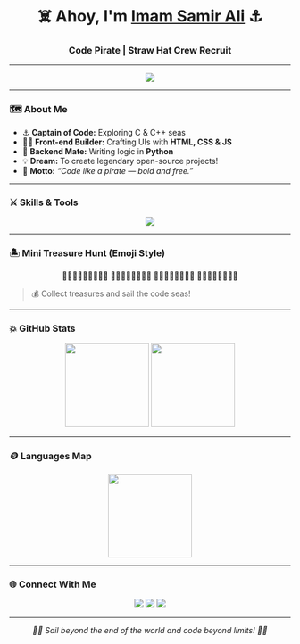 <h1 align="center">
  ☠️ Ahoy, I'm <a href="https://github.com/Samir-Ali88" target="_blank">Imam Samir Ali</a> ⚓
</h1>

<h3 align="center"> Code Pirate | Straw Hat Crew Recruit</h3>

---

<p align="center">
  <img src="https://readme-typing-svg.herokuapp.com?font=Fira+Code&size=22&duration=3000&pause=800&color=00C8FF&center=true&vCenter=true&width=700&lines=Setting+sail+for+the+Grand+Line+of+Code!;C%2C+C%2B%2B%2C+HTML%2C+CSS%2C+JS%2C+Python+are+my+treasures;Searching+for+the+One+Piece+of+perfect+code!;Let's+hack+like+a+Straw+Hat!+🏴‍☠️" />
</p>

---

### 🗺️ About Me

- ⚓ **Captain of Code:** Exploring C & C++ seas  
- 🏴‍☠️ **Front-end Builder:** Crafting UIs with **HTML, CSS & JS**  
- 🍖 **Backend Mate:** Writing logic in **Python**  
- 💡 **Dream:** To create legendary open-source projects!  
- 🧭 **Motto:** *“Code like a pirate — bold and free.”*

---

### ⚔️ Skills & Tools

<p align="center">
  <img src="https://skillicons.dev/icons?i=c,cpp,html,css,js,python,git,github,vscode&theme=dark" />
</p>

---

### 🏝️ Mini Treasure Hunt (Emoji Style)

<p align="center">
🌊💎🌊💎⛵🌊💎🌊💎  
💎🌊⛵🌊💎🌊💎⛵  
🌊💎🌊💎⛵🌊💎🌊  
💎⛵🌊💎🌊💎🌊⛵  
</p>

> 💰 Collect treasures and sail the code seas!  

---

### 💥 GitHub Stats

<p align="center">
  <img src="https://github-readme-stats.vercel.app/api?username=Samir-Ali88&show_icons=true&theme=highcontrast&title_color=00C8FF&icon_color=FFD700" height="150" />
  <img src="https://github-readme-streak-stats.herokuapp.com/?user=Samir-Ali88&theme=highcontrast&fire=FF4500&ring=FFD700&currStreakLabel=FFD700" height="150" />
</p>

---

### 🪙 Languages Map

<p align="center">
  <img src="https://github-readme-stats.vercel.app/api/top-langs/?username=Samir-Ali88&layout=compact&theme=highcontrast" height="150" />
</p>

---

### 🌐 Connect With Me

<p align="center">
  <a href="https://github.com/Samir-Ali88"><img src="https://img.shields.io/badge/GitHub-24292f?style=for-the-badge&logo=github" /></a>
  <a href="https://linkedin.com/in/yourlinkedin"><img src="https://img.shields.io/badge/LinkedIn-0077B5?style=for-the-badge&logo=linkedin" /></a>
  <a href="mailto:yourmail@gmail.com"><img src="https://img.shields.io/badge/Gmail-D14836?style=for-the-badge&logo=gmail&logoColor=white" /></a>
</p>

---

<p align="center">
  <em>🏴‍☠️ Sail beyond the end of the world and code beyond limits! 🏴‍☠️</em>
</p>
